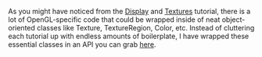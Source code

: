 As you might have noticed from the [Display](DisplayCreation) and [Textures](Textures) tutorial, there is a lot of OpenGL-specific code that could be wrapped inside of neat object-oriented classes like Texture, TextureRegion, Color, etc. Instead of cluttering each tutorial up with endless amounts of boilerplate, I have wrapped these essential classes in an API you can grab [here](https://github.com/mattdesl/lwjgl-basics).